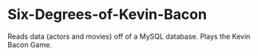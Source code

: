 # Six-Degrees-of-Kevin-Bacon
Reads data (actors and movies) off of a MySQL database. Plays the Kevin Bacon Game. 
